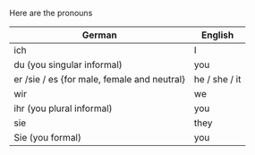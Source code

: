 Here are the pronouns

| German                                   | English       |
| ---------------------------------------- | ------------- |
| ich                                      | I             |
| du (you singular informal)               | you           |
| er /sie / es {for male, female and neutral} | he / she / it |
| wir                                      | we            |
| ihr (you plural informal)                | you           |
| sie                                      | they          |
| Sie (you formal)                         | you           |
